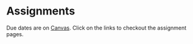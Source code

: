 # Assignments

Due dates are on [Canvas](https://canvas.iu.edu/lms-prd/gateway).
Click on the links to checkout the assignment pages. 
